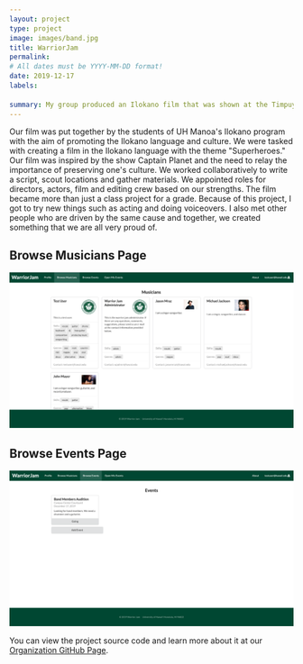 ```yaml
---
layout: project
type: project
image: images/band.jpg
title: WarriorJam
permalink: 
# All dates must be YYYY-MM-DD format!
date: 2019-12-17
labels:

summary: My group produced an Ilokano film that was shown at the Timpuyog Drama and Song Festival.
---
```

Our film was put together by the students of UH Manoa's Ilokano program with the aim of promoting the Ilokano language and culture. We were tasked with creating a film in the Ilokano language with the theme "Superheroes." Our film was inspired by the show Captain Planet and the need to relay the importance of preserving one's culture. We worked collaboratively to write a script, scout locations and gather materials. We appointed roles for directors, actors, film and editing crew based on our strengths. The film became more than just a class project for a grade. Because of this project, I got to try new things such as acting and doing voiceovers. I also met other people who are driven by the same cause and together, we created something that we are all very proud of.

## Browse Musicians Page
<img class="ui image" src="../images/musicians.png">

## Browse Events Page
<img class="ui image" src="../images/events.png">

You can view the project source code and learn more about it at our [Organization GitHub Page](https://warrior-jam.github.io./).
